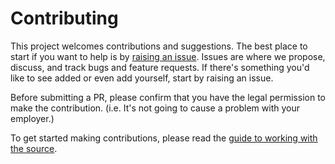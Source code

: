 # Contributing

This project welcomes contributions and suggestions. The best place to start if you want to help is by [raising an issue](https://github.com/Microsoft/Rapid-XAML-Toolkit/issues/new). Issues are where we propose, discuss, and track bugs and feature requests. If there's something you'd like to see added or even add yourself, start by raising an issue.

Before submitting a PR, please confirm that you have the legal permission to make the contribution. (i.e. It's not going to cause a problem with your employer.)

To get started making contributions, please read the [guide to working with the source](./docs/gettings-started#working-with-source).
